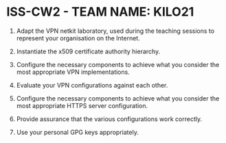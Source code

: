 # ISS-CW2 - TEAM NAME: KILO21

1. Adapt the VPN netkit laboratory, used during
the teaching sessions to represent your
organisation on the Internet.

2. Instantiate the x509 certificate authority
hierarchy.

3. Configure the necessary components to
achieve what you consider the most
appropriate VPN implementations.

4. Evaluate your VPN configurations against
each other.

5. Configure the necessary components to
achieve what you consider the most
appropriate HTTPS server configuration.

6. Provide assurance that the various
configurations work correctly.

7. Use your personal GPG keys appropriately.
